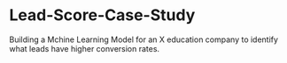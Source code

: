 # Lead-Score-Case-Study
Building a Mchine Learning Model for an X education company to identify what leads have higher conversion rates.
